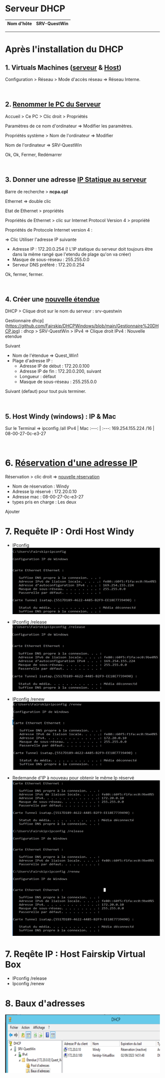 # Serveur DHCP

Nom d'hôte | SRV-QuestWin  
:---:|:---:



---------
# Après l'installation du DHCP

## 1. Virtuals Machines ([serveur](https://github.com/Fairskip/DHCPWindows/blob/main/R%C3%A9seau%20Interne.jpg)  & [Host](https://github.com/Fairskip/DHCPWindows/blob/main/Reseau%20interne%20windy.jpg))

Configuration > Réseau > Mode d'accès réseau => Réseau Interne.

<br>

## 2. [Renommer le PC du Serveur](https://github.com/Fairskip/DHCPWindows/blob/main/PC%20renamed.jpg)
Accueil > Ce PC > Clic droit > Propriétés  

Paramètres de ce nom d'ordinateur => Modifier les paramètres.  

Propriétés système > Nom de l'ordinateur => Modifier  

Nom de l'ordinateur => SRV-QuestWin  

Ok, Ok, Fermer, Redémarrer  

<br>

## 3. Donner une adresse [IP Statique au serveur](https://github.com/Fairskip/DHCPWindows/blob/main/IP%20statiques.jpg)
Barre de recherche > **ncpa.cpl**  

Ethernet => double clic  

Etat de Ethernet > propriétés  

Propriétés de Ethernet > clic sur Internet Protocol Version 4 > propriété  

Propriétés de Protocole Internet version 4 :  

=> Clic Utiliser l'adresse IP suivante   

* Adresse IP : 172.20.0.254 (! L'IP statique du serveur doit toujours être dans la même rangé que l'etendu de plage qu'on va créer)
* Masque de sous-réseau : 255.255.0.0
* Serveur DNS préféré : 172.20.0.254
  
Ok, fermer, fermer.

<br>

## 4. Créer une [nouvelle étendue](https://github.com/Fairskip/DHCPWindows/blob/main/Etendue.jpg)

DHCP > Clique droit sur le nom du serveur : srv-questwin  

Gestionnaire dhcp](https://github.com/Fairskip/DHCPWindows/blob/main/Gestionnaire%20DHCP.jpg) : dhcp > SRV-QuestWin > IPv4 => Clique droit IPv4 : Nouvelle etendue  

Suivant  

* Nom de l'étendue => Quest_Win1
* Plage d'adresse IP :
  * Adresse IP de début : 172.20.0.100
  * Adresse IP de fin : 172.20.0.200, suivant
  * Longueur : défaut
  * Masque de sous-réseau : 255.255.0.0
    
Suivant (defaut) pour tout puis terminer.

<br>

## 5. Host Windy (windows) : IP & Mac
Sur le Terminal => ipconfig /all
IPv4 | Mac
:---: | :---:
169.254.155.224 /16 | 08-00-27-0c-e3-27 

<br>

# 6. [Réservation d'une adresse IP](https://github.com/Fairskip/DHCPWindows/blob/main/Reservation.jpg)
Réservation > clic droit => [nouvelle réservation](https://github.com/Fairskip/DHCPWindows/blob/main/Reservation_1.jpg)
* Nom de réservation : Windy
* Adresse Ip réservé : 172.20.0.10
* Adresse mac : 08-00-27-0c-e3-27 
* types pris en charge : Les deux
  
Ajouter

# 7. Requête IP : Ordi Host Windy
* IPconfig
![Predhcp](https://github.com/Fairskip/DHCPWindows/blob/main/Windy%20Pre%20dhcp.png)
* IPconfig /release
  ![ipconfig /release](https://github.com/Fairskip/DHCPWindows/blob/main/Host%20IP%20release.jpg)
* IPconfig /renew
  ![ipconfig /renew](https://github.com/Fairskip/DHCPWindows/blob/main/Host%20IP%20renew.jpg)

* Redemande d'IP à nouveau pour obtenir le même Ip réservé
![again](https://github.com/Fairskip/DHCPWindows/blob/main/Windy%20Release%20et%20renew%20again.png)


# 7. Reqête IP : Host Fairskip Virtual Box
* IPconfig /release
* Ipconfig /renew


# 8. Baux d'adresses
  ![adresses pris](https://github.com/Fairskip/DHCPWindows/blob/main/IP%20Distribution.jpg)

